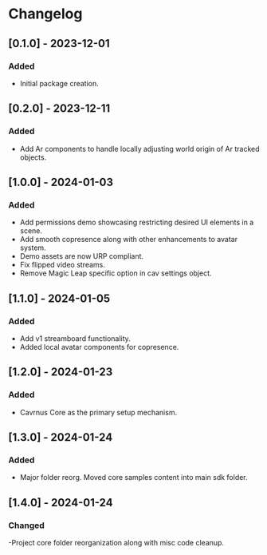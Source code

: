 # Changelog

## [0.1.0] - 2023-12-01

### Added
- Initial package creation.

## [0.2.0] - 2023-12-11

### Added
- Add Ar components to handle locally adjusting world origin of Ar tracked objects.

## [1.0.0] - 2024-01-03

### Added
- Add permissions demo showcasing restricting desired UI elements in a scene.
- Add smooth copresence along with other enhancements to avatar system.
- Demo assets are now URP compliant.
- Fix flipped video streams.
- Remove Magic Leap specific option in cav settings object.

## [1.1.0] - 2024-01-05

### Added
- Add v1 streamboard functionality.
- Added local avatar components for copresence.

## [1.2.0] - 2024-01-23

### Added
- Cavrnus Core as the primary setup mechanism.

## [1.3.0] - 2024-01-24

### Added
- Major folder reorg. Moved core samples content into main sdk folder.

## [1.4.0] - 2024-01-24

### Changed
-Project core folder reorganization along with misc code cleanup.
